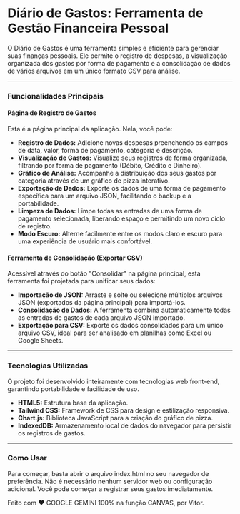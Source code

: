 # Diário de Gastos: Ferramenta de Gestão Financeira Pessoal

O Diário de Gastos é uma ferramenta simples e eficiente para gerenciar suas finanças pessoais. Ele permite o registro de despesas, a visualização organizada dos gastos por forma de pagamento e a consolidação de dados de vários arquivos em um único formato CSV para análise.

---

### Funcionalidades Principais

#### Página de Registro de Gastos

Esta é a página principal da aplicação. Nela, você pode:

* **Registro de Dados:** Adicione novas despesas preenchendo os campos de data, valor, forma de pagamento, categoria e descrição.
* **Visualização de Gastos:** Visualize seus registros de forma organizada, filtrando por forma de pagamento (Débito, Crédito e Dinheiro).
* **Gráfico de Análise:** Acompanhe a distribuição dos seus gastos por categoria através de um gráfico de pizza interativo.
* **Exportação de Dados:** Exporte os dados de uma forma de pagamento específica para um arquivo JSON, facilitando o backup e a portabilidade.
* **Limpeza de Dados:** Limpe todas as entradas de uma forma de pagamento selecionada, liberando espaço e permitindo um novo ciclo de registro.
* **Modo Escuro:** Alterne facilmente entre os modos claro e escuro para uma experiência de usuário mais confortável.

#### Ferramenta de Consolidação (Exportar CSV)

Acessível através do botão "Consolidar" na página principal, esta ferramenta foi projetada para unificar seus dados:

* **Importação de JSON:** Arraste e solte ou selecione múltiplos arquivos JSON (exportados da página principal) para importá-los.
* **Consolidação de Dados:** A ferramenta combina automaticamente todas as entradas de gastos de cada arquivo JSON importado.
* **Exportação para CSV:** Exporte os dados consolidados para um único arquivo CSV, ideal para ser analisado em planilhas como Excel ou Google Sheets.

---

### Tecnologias Utilizadas

O projeto foi desenvolvido inteiramente com tecnologias web front-end, garantindo portabilidade e facilidade de uso.

* **HTML5:** Estrutura base da aplicação.
* **Tailwind CSS:** Framework de CSS para design e estilização responsiva.
* **Chart.js:** Biblioteca JavaScript para a criação do gráfico de pizza.
* **IndexedDB:** Armazenamento local de dados do navegador para persistir os registros de gastos.

---

### Como Usar

Para começar, basta abrir o arquivo index.html no seu navegador de preferência. Não é necessário nenhum servidor web ou configuração adicional. Você pode começar a registrar seus gastos imediatamente.

Feito com ❤️ GOOGLE GEMINI 100% na função CANVAS, por Vitor.

